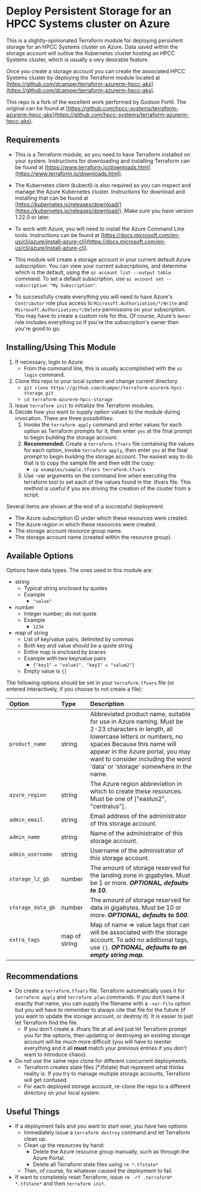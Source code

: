 # Deploy Persistent Storage for an HPCC Systems cluster on Azure

This is a slightly-opinionated Terraform module for deploying persistent storage for an HPCC Systems cluster on Azure.  Data saved within the storage account will outlive the Kubernetes cluster hosting an HPCC Systems cluster, which is usually a very desirable feature.

Once you create a storage account you can create the associated HPCC Systems cluster by deploying the Terraform module located at [https://github.com/dcamper/terraform-azurerm-hpcc-aks](https://github.com/dcamper/terraform-azurerm-hpcc-aks).

This repo is a fork of the excellent work performed by Godson Fortil.  The original can be found at [https://github.com/hpcc-systems/terraform-azurerm-hpcc-aks](https://github.com/hpcc-systems/terraform-azurerm-hpcc-aks).

## Requirements

* This is a Terraform module, so you need to have Terraform installed on your system.  Instructions for downloading and installing Terraform can be found at [https://www.terraform.io/downloads.html](https://www.terraform.io/downloads.html).

* The Kubernetes client (kubectl) is also required so you can inspect and manage the Azure Kubernetes cluster.  Instructions for download and installing that can be found at [https://kubernetes.io/releases/download/](https://kubernetes.io/releases/download/).  Make sure you have version 1.22.0 or later.

* To work with Azure, you will need to install the Azure Command Line tools.  Instructions can be found at [https://docs.microsoft.com/en-us/cli/azure/install-azure-cli](https://docs.microsoft.com/en-us/cli/azure/install-azure-cli).

* This module will create a storage account in your current default Azure subscription.  You can view your current subscriptions, and determine which is the default, using the `az account list --output table` command.  To set a default subscription, use `az account set --subscription "My Subscription"`.

* To successfully create everything you will need to have Azure's `Contributor` role plus access to `Microsoft.Authorization/*/Write` and `Microsoft.Authorization/*/Delete` permissions on your subscription.  You may have to create a custom role for this.  Of course, Azure's `Owner` role includes everything so if you're the subscription's owner then you're good to go.

## Installing/Using This Module

1. If necessary, login to Azure.
	* From the command line, this is usually accomplished with the `az login` command.
1. Clone this repo to your local system and change current directory.
	* `git clone https://github.com/dcamper/terraform-azurerm-hpcc-storage.git`
	* `cd terraform-azurerm-hpcc-storage`
1. Issue `terraform init` to initialize the Terraform modules.
1. Decide how you want to supply option values to the module during invocation.  There are three possibilities:
	1. Invoke the `terraform apply` command and enter values for each option as Terraform prompts for it, then enter `yes` at the final prompt to begin building the storage account.
	1. **Recommended:**  Create a `terraform.tfvars` file containing the values for each option, invoke `terraform apply`, then enter `yes` at the final prompt to begin building the storage account.  The easiest way to do that is to copy the sample file and then edit the copy:
		* `cp examples/sample.tfvars terraform.tfvars`
	1. Use -var arguments on the command line when executing the terraform tool to set each of the values found in the .tfvars file.  This method is useful if you are driving the creation of the cluster from a script.

Several items are shown at the end of a successful deployment:
* The Azure subscription ID under which these resources were created.
* The Azure region in which these resources were created.
* The storage account resource group name.
* The storage account name (created within the resource group).

## Available Options

Options have data types.  The ones used in this module are:
* string
	* Typical string enclosed by quotes
	* Example
		* `"value"`
* number
	* Integer number; do not quote
	* Example
		* `1234`
* map of string
	* List of key/value pairs, delimited by commas
	* Both key and value should be a quote string
	* Entire map is enclosed by braces
	* Example with two key/value pairs
		* `{"key1" = "value1", "key2" = "value2"}`
	* Empty value is `{}`

The following options should be set in your `terraform.tfvars` file (or entered interactively, if you choose to not create a file):

|Option|Type|Description|
|:-----|:---|:----------|
| `product_name` | string | Abbreviated product name, suitable for use in Azure naming. Must be 2-23 characters in length, all lowercase letters or numbers, no spaces Because this name will appear in the Azure portal, you may want to consider including the word 'data' or 'storage' somewhere in the name. |
| `azure_region` | string  | The Azure region abbreviation in which to create these resources. Must be one of ["eastus2", "centralus"]. |
| `admin_email` | string  | Email address of the administrator of this storage account. |
| `admin_name` | string  | Name of the administrator of this storage account. |
| `admin_username` | string  | Username of the administrator of this storage account. |
| `storage_lz_gb` | number  | The amount of storage reserved for the landing zone in gigabytes. Must be 1 or more. ***OPTIONAL, defaults to 10.*** |
| `storage_data_gb` | number  | The amount of storage reserved for data in gigabytes. Must be 10 or more. ***OPTIONAL, defaults to 500.*** |
| `extra_tags` | map of string  | Map of name => value tags that can will be associated with the storage account. To add no additional tags, use `{}`. ***OPTIONAL, defaults to an empty string map.*** |

## Recommendations

* Do create a `terraform.tfvars` file.  Terraform automatically uses it for `terraform apply` and `terraform plan` commands.  If you don't name it exactly that name, you can supply the filename with a `-var-file` option but you will have to remember to always cite that file for the future (if you want to update the storage account, or destroy it).  It is easier to just let Terraform find the file.
	* If you don't create a .tfvars file at all and just let Terraform prompt you for the options, then updating or destroying an existing storage account will be *much* more difficult (you will have to reenter everything and it all **must** match your previous entries if you don't want to introduce chaos).
* Do not use the same repo clone for different concurrent deployments.
	* Terraform creates state files (*.tfstate) that represent what thinks reality is.  If you try to manage multiple storage accounts, Terraform will get confused.
	* For each deployed storage account, re-clone the repo to a different directory on your local system.

## Useful Things

* If a deployment fails and you want to start over, you have two options:
	* Immediately issue a `terraform destroy` command and let Terraform clean up.
	* Clean up the resources by hand:
		* Delete the Azure resource group manually, such as through the Azure Portal.
		* Delete all Terraform state files using `rm *.tfstate*`
	* Then, of course, fix whatever caused the deployment to fail.
* If want to completely reset Terraform, issue `rm -rf .terraform* *.tfstate*` and then `terraform init`.
